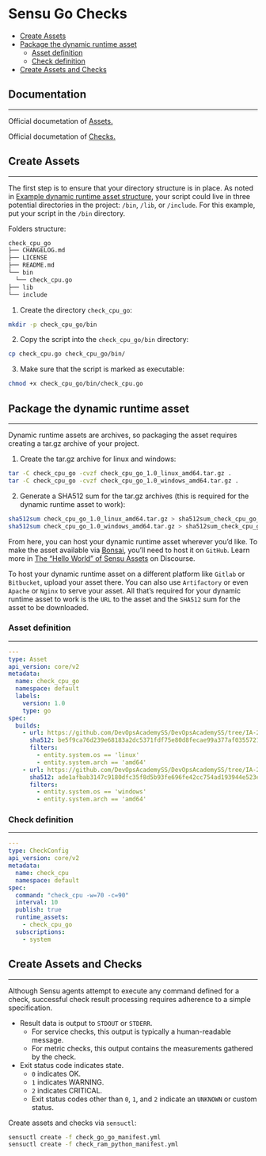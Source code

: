# Sensu Go Checks

* [Create Assets](#crt-asts)
* [Package the dynamic runtime asset](#pkg-dn-rn)
    * [Asset definition](#ad)
    * [Check definition](#cd)
* [Create Assets and Checks](#crt-cks)

## Documentation

---

Official documetation of [Assets.](https://docs.sensu.io/sensu-go/latest/plugins/assets/)

Official documetation of [Checks.](https://docs.sensu.io/sensu-go/latest/observability-pipeline/observe-schedule/checks/)

## Create Assets <a name="crt-asts"></a>

---

The first step is to ensure that your directory structure is in place. As noted in [Example dynamic runtime asset structure][ex-st], your script could live in three potential directories in the project: `/bin`, `/lib`, or `/include`. For this example, put your script in the `/bin` directory.

Folders structure:

```sh
check_cpu_go
├── CHANGELOG.md
├── LICENSE
├── README.md
└── bin
  └── check_cpu.go
├── lib
└── include
```

1. Create the directory `check_cpu_go`:

```sh
mkdir -p check_cpu_go/bin
```

2. Copy the script into the `check_cpu_go/bin` directory: 

```sh
cp check_cpu.go check_cpu_go/bin/
```

3. Make sure that the script is marked as executable:

```sh
chmod +x check_cpu_go/bin/check_cpu.go 
```

## Package the dynamic runtime asset <a name="pkg-dn-rn"></a>

---

Dynamic runtime assets are archives, so packaging the asset requires creating a tar.gz archive of your project.

1. Create the tar.gz archive for linux and windows:

```sh
tar -C check_cpu_go -cvzf check_cpu_go_1.0_linux_amd64.tar.gz .
tar -C check_cpu_go -cvzf check_cpu_go_1.0_windows_amd64.tar.gz .
```

2. Generate a SHA512 sum for the tar.gz archives (this is required for the dynamic runtime asset to work):

```sh
sha512sum check_cpu_go_1.0_linux_amd64.tar.gz > sha512sum_check_cpu_go_linux.txt
sha512sum check_cpu_go_1.0_windows_amd64.tar.gz > sha512sum_check_cpu_go_windows.txt
```

From here, you can host your dynamic runtime asset wherever you’d like. To make the asset available via [Bonsai][bonsai], you’ll need to host it on `GitHub`. Learn more in [The “Hello World” of Sensu Assets][hst-ghb] on Discourse.

To host your dynamic runtime asset on a different platform like `Gitlab` or `Bitbucket`, upload your asset there. You can also use `Artifactory` or even `Apache` or `Nginx` to serve your asset. All that’s required for your dynamic runtime asset to work is the `URL` to the asset and the `SHA512` sum for the asset to be downloaded.

### Asset definition <a name="ad"></a>
---

```yml
---
type: Asset
api_version: core/v2
metadata:
  name: check_cpu_go
  namespace: default
  labels:
    version: 1.0
    type: go
spec:
  builds:
    - url: https://github.com/DevOpsAcademySS/DevOpsAcademySS/tree/IA-222-andre-use-terragrant-gcp/check_cpu_go_1.0_linux_amd64.tar.gz
      sha512: be5f9ca76d239e68183a2dc5371fdf75e80d8fecae99a377af0355721f3b03eecc9b8eb10841b57df8b84744f30f9f5a327838debaf1e91719ecf05f0163d082
      filters:
        - entity.system.os == 'linux'
        - entity.system.arch == 'amd64'
    - url: https://github.com/DevOpsAcademySS/DevOpsAcademySS/tree/IA-222-andre-use-terragrant-gcp/check_cpu_go_1.0_windows_amd64.tar.gz
      sha512: ade1afbab3147c9180dfc35f8d5b93fe696fe42cc754ad193944e523ecabaad35782cd068ec6593c6a9355ee0fdfafb8506b051fe1c6f3b2bef6d323a4932ee4
      filters:
        - entity.system.os == 'windows'
        - entity.system.arch == 'amd64'
```

### Check definition <a name="cd"></a>
---

```yml
---
type: CheckConfig
api_version: core/v2
metadata:
  name: check_cpu
  namespace: default
spec:
  command: "check_cpu -w=70 -c=90"
  interval: 10
  publish: true
  runtime_assets:
    - check_cpu_go
  subscriptions:
    - system
```

## Create Assets and Checks <a name="crt-cks"></a>

---

Although Sensu agents attempt to execute any command defined for a check, successful check result processing requires adherence to a simple specification.

  *  Result data is output to `STDOUT` or `STDERR`.
      *  For service checks, this output is typically a human-readable message.
      *  For metric checks, this output contains the measurements gathered by the check.
  *  Exit status code indicates state.
      *  `0` indicates OK.
      *  `1` indicates WARNING.
      *  `2` indicates CRITICAL.
      *  Exit status codes other than `0`, `1`, and `2` indicate an `UNKNOWN` or custom status.


Create assets and checks via `sensuctl`:

```sh
sensuctl create -f check_go_go_manifest.yml
sensuctl create -f check_ram_python_manifest.yml
```

[ex-st]:https://docs.sensu.io/sensu-go/latest/plugins/assets/#example-dynamic-runtime-asset-structure
[bonsai]:https://bonsai.sensu.io/
[hst-ghb]:https://discourse.sensu.io/t/the-hello-world-of-sensu-assets/1422
